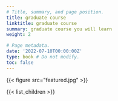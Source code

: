 ```yaml
---
# Title, summary, and page position.
title: graduate course
linktitle: graduate course
summary: graduate course you will learn
weight: 2

# Page metadata.
date: '2022-07-10T00:00:00Z'
type: book # Do not modify.
toc: false
---
```


{{< figure src="featured.jpg" >}}  

{{< list_children >}}
